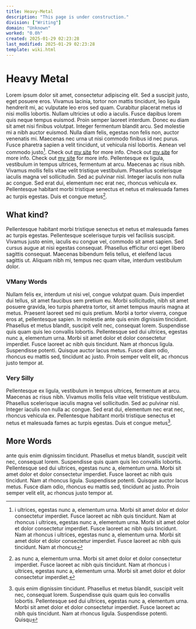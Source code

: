 ```yaml
---
title: Heavy-Metal
description: "This page is under construction."
division: ["Writing"]
domain: "Unknown"
worked: "0.0h"
created: 2025-01-29 02:23:28
last_modified: 2025-01-29 02:23:28
template: wiki.html
---
```


# Heavy Metal
Lorem ipsum dolor sit amet, consectetur adipiscing elit. Sed a suscipit justo, eget posuere eros. Vivamus lacinia, tortor non mattis tincidunt, leo ligula hendrerit mi, ac vulputate leo eros sed quam. Curabitur placerat metus id nisi mollis lobortis. Nullam ultricies ut odio a iaculis. Fusce dapibus lorem quis neque tempus euismod. Proin semper laoreet interdum. Donec eu diam sit amet nisi finibus volutpat. Integer fermentum blandit arcu. Sed molestie mi a nibh auctor euismod. Nulla diam felis, egestas non felis non, auctor venenatis mi. Maecenas nec urna ut nisi commodo finibus id nec purus. Fusce pharetra sapien a velit tincidunt, ut vehicula nisl lobortis. Aenean vel commodo justo[^1].
Check out [my site](https://example.com) for more info.
Check out [my site](https://example2.com) for more info.
Check out [my site](https://example3.com) for more info.
Pellentesque ex ligula, vestibulum in tempus ultrices, fermentum at arcu. Maecenas ac risus nibh. Vivamus mollis felis vitae velit tristique vestibulum. Phasellus scelerisque iaculis magna vel sollicitudin. Sed ac pulvinar nisl. Integer iaculis non nulla ac congue. Sed erat dui, elementum nec erat nec, rhoncus vehicula ex. Pellentesque habitant morbi tristique senectus et netus et malesuada fames ac turpis egestas. Duis et congue metus[^2].

## What kind?
Pellentesque habitant morbi tristique senectus et netus et malesuada fames ac turpis egestas. Pellentesque scelerisque turpis vel facilisis suscipit. Vivamus justo enim, iaculis eu congue vel, commodo sit amet sapien. Sed cursus augue at nisi egestas consequat. Phasellus efficitur orci eget libero sagittis consequat. Maecenas bibendum felis tellus, et eleifend lacus sagittis ut. Aliquam nibh mi, tempus nec quam vitae, interdum vestibulum dolor.

### VMany Words
Nullam felis ex, interdum ut nisi vel, congue volutpat quam. Duis imperdiet dui tellus, sit amet faucibus sem pretium eu. Morbi sollicitudin, nibh sit amet posuere gravida, leo turpis pharetra tortor, sit amet tempus mauris magna at metus. Praesent laoreet sed mi quis pretium. Morbi a tortor viverra, congue eros at, pellentesque sapien. In molestie ante quis enim dignissim tincidunt. Phasellus et metus blandit, suscipit velit nec, consequat lorem. Suspendisse quis quam quis leo convallis lobortis. Pellentesque sed dui ultrices, egestas nunc a, elementum urna. Morbi sit amet dolor et dolor consectetur imperdiet. Fusce laoreet ac nibh quis tincidunt. Nam at rhoncus ligula. Suspendisse potenti. Quisque auctor lacus metus. Fusce diam odio, rhoncus eu mattis sed, tincidunt ac justo. Proin semper velit elit, ac rhoncus justo tempor at. 

### Very Silly
Pellentesque ex ligula, vestibulum in tempus ultrices, fermentum at arcu. Maecenas ac risus nibh. Vivamus mollis felis vitae velit tristique vestibulum. Phasellus scelerisque iaculis magna vel sollicitudin. Sed ac pulvinar nisl. Integer iaculis non nulla ac congue. Sed erat dui, elementum nec erat nec, rhoncus vehicula ex. Pellentesque habitant morbi tristique senectus et netus et malesuada fames ac turpis egestas. Duis et congue metus[^3].

## More Words
ante quis enim dignissim tincidunt. Phasellus et metus blandit, suscipit velit nec, consequat lorem. Suspendisse quis quam quis leo convallis lobortis. Pellentesque sed dui ultrices, egestas nunc a, elementum urna. Morbi sit amet dolor et dolor consectetur imperdiet. Fusce laoreet ac nibh quis tincidunt. Nam at rhoncus ligula. Suspendisse potenti. Quisque auctor lacus metus. Fusce diam odio, rhoncus eu mattis sed, tincidunt ac justo. Proin semper velit elit, ac rhoncus justo tempor at. 


[^1]: i ultrices, egestas nunc a, elementum urna. Morbi sit amet dolor et dolor consectetur imperdiet. Fusce laoreet ac nibh quis tincidunt. Nam at rhoncus i ultrices, egestas nunc a, elementum urna. Morbi sit amet dolor et dolor consectetur imperdiet. Fusce laoreet ac nibh quis tincidunt. Nam at rhoncus i ultrices, egestas nunc a, elementum urna. Morbi sit amet dolor et dolor consectetur imperdiet. Fusce laoreet ac nibh quis tincidunt. Nam at rhoncus  

[^2]: as nunc a, elementum urna. Morbi sit amet dolor et dolor consectetur imperdiet. Fusce laoreet ac nibh quis tincidunt. Nam at rhoncus i ultrices, egestas nunc a, elementum urna. Morbi sit amet dolor et dolor consectetur imperdiet.

[^3]: quis enim dignissim tincidunt. Phasellus et metus blandit, suscipit velit nec, consequat lorem. Suspendisse quis quam quis leo convallis lobortis. Pellentesque sed dui ultrices, egestas nunc a, elementum urna. Morbi sit amet dolor et dolor consectetur imperdiet. Fusce laoreet ac nibh quis tincidunt. Nam at rhoncus ligula. Suspendisse potenti. Quisqu